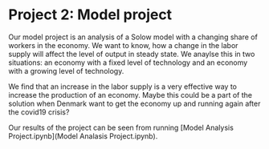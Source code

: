 # Project 2: Model project

Our model project is an analysis of a Solow model with a changing share of workers in the economy. We want to know, how a change in the labor supply will affect the level of output in steady state. We anaylse this in two situations: an economy with a fixed level of technology and an economy with a growing level of technology. 

We find that an increase in the labor supply is a very effective way to increase the production of an economy. Maybe this could be a part of the solution when Denmark want to get the economy up and running again after the covid19 crisis?

Our results of the project can be seen from running [Model Analysis Project.ipynb](Model Analasis Project.ipynb).

